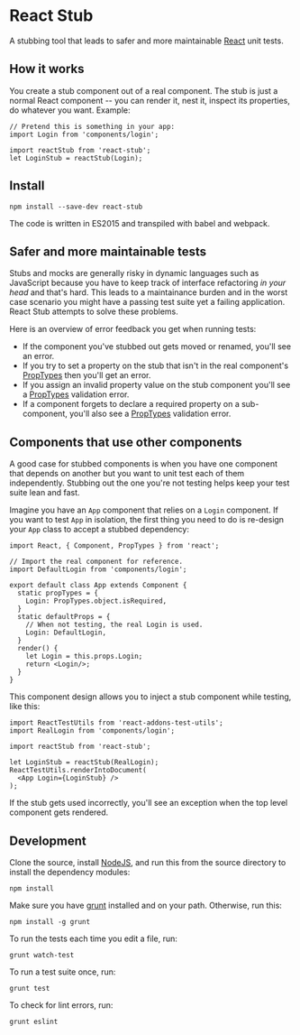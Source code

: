 # React Stub

A stubbing tool that leads to safer and more maintainable
[React](https://facebook.github.io/react/) unit tests.

## How it works

You create a stub component out of a real component. The stub is just a normal
React component -- you can render it, nest it, inspect its properties,
do whatever you want. Example:

    // Pretend this is something in your app:
    import Login from 'components/login';

    import reactStub from 'react-stub';
    let LoginStub = reactStub(Login);

## Install

    npm install --save-dev react-stub

The code is written in ES2015 and transpiled with babel and webpack.

## Safer and more maintainable tests

Stubs and mocks are generally risky in dynamic languages such as JavaScript
because you have to keep track of interface refactoring *in your head* and that's
hard. This leads to a maintainance burden and in the worst case scenario you
might have a passing test suite yet a failing application.
React Stub attempts to solve these problems.

Here is an overview of error feedback you get when running tests:

* If the component you've stubbed out gets moved or renamed, you'll see an error.
* If you try to set a property on the stub that isn't in the real component's
  [PropTypes][prop-types] then you'll get an error.
* If you assign an invalid property value on the stub component you'll see a
  [PropTypes][prop-types] validation error.
* If a component forgets to declare a required property on a sub-component,
  you'll also see a [PropTypes][prop-types] validation error.

## Components that use other components

A good case for stubbed components is when you have one component that depends
on another but you want to unit test each of them independently. Stubbing out
the one you're not testing helps keep your test suite lean and fast.

Imagine you have an `App` component that relies on a `Login` component. If you want
to test `App` in isolation, the first thing you need to do is
re-design your `App` class to accept a stubbed dependency:

    import React, { Component, PropTypes } from 'react';

    // Import the real component for reference.
    import DefaultLogin from 'components/login';

    export default class App extends Component {
      static propTypes = {
        Login: PropTypes.object.isRequired,
      }
      static defaultProps = {
        // When not testing, the real Login is used.
        Login: DefaultLogin,
      }
      render() {
        let Login = this.props.Login;
        return <Login/>;
      }
    }

This component design allows you to inject a stub component while testing, like
this:

    import ReactTestUtils from 'react-addons-test-utils';
    import RealLogin from 'components/login';

    import reactStub from 'react-stub';

    let LoginStub = reactStub(RealLogin);
    ReactTestUtils.renderIntoDocument(
      <App Login={LoginStub} />
    );

If the stub gets used incorrectly, you'll see an exception when the top level
component gets rendered.

[prop-types]: https://facebook.github.io/react/docs/reusable-components.html#prop-validation

## Development

Clone the source, install [NodeJS](https://nodejs.org/en/),
and run this from the source directory to install the dependency modules:

    npm install

Make sure you have [grunt](http://gruntjs.com/)
installed and on your path. Otherwise, run this:

    npm install -g grunt

To run the tests each time you edit a file, run:

    grunt watch-test

To run a test suite once, run:

    grunt test

To check for lint errors, run:

    grunt eslint
